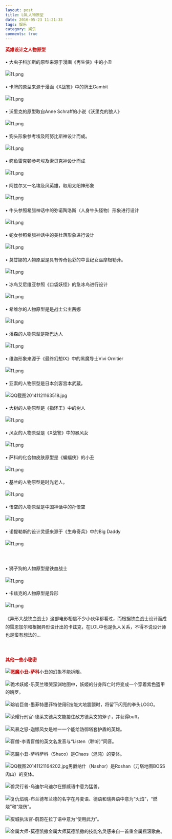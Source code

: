 ```yaml
---
layout: post
title: LOL人物原型
date: 2016-05-23 11:21:33
tags: 娱乐
category: 娱乐
comments: true
---
```



<p style="line-height:1.75em;text-indent:0em;"><strong><span style="color:#c00000;">英雄设计之人物原型</span></strong></p>


<p style="line-height:1.75em;text-indent:0em;">• 大虫子科加斯的原型来源于漫画《再生侠》中的小丑</p><p style="line-height:1.75em;text-indent:0em;"><img src="http://pic.anzogame.com/lol/news/20141121/14165576998833.png" title="11.png"><br></p><p style="line-height:1.75em;text-indent:0em;">• 卡牌的原型来源于漫画《X战警》中的牌王Gambit<br></p><p style="line-height:1.75em;text-indent:0em;"><img src="http://pic.anzogame.com/lol/news/20141121/14165578064533.png" title="11.png"><br></p><p style="line-height:1.75em;text-indent:0em;">• 沃里克的原型取自Anne Schraff的小说《沃里克的狼人》<br></p><p style="line-height:1.75em;text-indent:0em;"><img src="http://pic.anzogame.com/lol/news/20141121/14165577818100.png" title="11.png"><br></p><p style="line-height:1.75em;text-indent:0em;">• 狗头形象参考埃及阿努比斯神设计而成。<br></p><p style="line-height:1.75em;text-indent:0em;"><img src="http://pic.anzogame.com/lol/news/20141121/14165578632445.png" title="11.png"><br></p><p style="line-height:1.75em;text-indent:0em;">• 鳄鱼雷克顿参考埃及索贝克神设计而成<br></p><p style="line-height:1.75em;text-indent:0em;"><img src="http://pic.anzogame.com/lol/news/20141121/14165579015133.png" title="11.png"><br></p><p style="line-height:1.75em;text-indent:0em;">• 阿兹尔又一名埃及风英雄，取用太阳神形象<br></p><p style="line-height:1.75em;text-indent:0em;"><img src="http://pic.anzogame.com/lol/news/20141121/14165579391278.png" title="11.png"><br></p><p style="line-height:1.75em;text-indent:0em;">• 牛头参照希腊神话中的弥诺陶洛斯（人身牛头怪物）形象进行设计<br></p><p style="line-height:1.75em;text-indent:0em;"><img src="http://pic.anzogame.com/lol/news/20141121/14165579756913.png" title="11.png"><br></p><p style="line-height:1.75em;text-indent:0em;">• 蛇女参照希腊神话中的美杜落形象进行设计<br></p><p style="line-height:1.75em;text-indent:0em;"><img src="http://pic.anzogame.com/lol/news/20141121/1416558004747.png" title="11.png"><br></p><p style="line-height:1.75em;text-indent:0em;">• 莫甘娜的人物原型是具有传奇色彩的中世纪女巫摩根勒菲。<br></p><p style="line-height:1.75em;text-indent:0em;"><img src="http://pic.anzogame.com/lol/news/20141121/14165580367395.png" title="11.png"><br></p><p style="line-height:1.75em;text-indent:0em;">• 冰鸟艾尼维亚参照《口袋妖怪》的急冰鸟进行设计<br></p><p style="line-height:1.75em;text-indent:0em;"><img src="http://pic.anzogame.com/lol/news/20141121/14165580711482.png" title="11.png"><br></p><p style="line-height:1.75em;text-indent:0em;">• 希维尔的人物原型是是战士公主茜娜<br></p><p style="line-height:1.75em;text-indent:0em;"><img src="http://pic.anzogame.com/lol/news/20141121/1416558105334.png" title="11.png"><br></p><p style="line-height:1.75em;text-indent:0em;">• 潘森的人物原型是斯巴达人<br></p><p style="line-height:1.75em;text-indent:0em;"><img src="http://pic.anzogame.com/lol/news/20141121/1416558136900.png" title="11.png"><br></p><p style="line-height:1.75em;text-indent:0em;">• 维迦形象来源于《最终幻想IX》中的黑魔导士Vivi Ornitier <br></p><p style="line-height:1.75em;text-indent:0em;"><img src="http://pic.anzogame.com/lol/news/20141121/14165581686415.png" title="11.png"><br></p><p style="line-height:1.75em;text-indent:0em;">• 亚索的人物原型是日本剑客宫本武蔵。<br></p><p style="line-height:1.75em;text-indent:0em;"><img src="http://pic.anzogame.com/lol/news/20141121/14165589517735_org.jpg" title="QQ截图20141121163518.jpg"><br></p><p style="line-height:1.75em;text-indent:0em;">• 大树的人物原型是《指环王》中的树人<br></p><p style="line-height:1.75em;text-indent:0em;"><img src="http://pic.anzogame.com/lol/news/20141121/14165583206564.png" title="11.png"><br></p><p style="line-height:1.75em;text-indent:0em;">• 风女的人物原型是《X战警》中的暴风女<br></p><p style="line-height:1.75em;text-indent:0em;"><img src="http://pic.anzogame.com/lol/news/20141121/14165583533526.png" title="11.png"><br></p><p style="line-height:1.75em;text-indent:0em;">• 萨科的化合物皮肤原型是《蝙蝠侠》的小丑<br></p><p style="line-height:1.75em;text-indent:0em;"><img src="http://pic.anzogame.com/lol/news/20141121/14165583795072.png" title="11.png"><br></p><p style="line-height:1.75em;text-indent:0em;">• 基兰的人物原型是时光老人。<br></p><p style="line-height:1.75em;text-indent:0em;"><img src="http://pic.anzogame.com/lol/news/20141121/14165584086606.png" title="11.png"><br></p><p style="line-height:1.75em;text-indent:0em;">• 悟空的人物原型是中国神话中的孙悟空<br></p><p style="line-height:1.75em;text-indent:0em;"><img src="http://pic.anzogame.com/lol/news/20141121/14165584374291.png" title="11.png"><br></p><p style="line-height:1.75em;text-indent:0em;">• 诺提勒斯的设计灵感来源于《生命奇兵》中的Big Daddy<br></p><p style="line-height:1.75em;text-indent:0em;"><img src="http://pic.anzogame.com/lol/news/20141121/1416558468283.png" title="11.png"><br></p><p style="line-height:1.75em;text-indent:0em;"><br></p><p style="text-indent:0em;line-height:1.75em;">• 狮子狗的人物原型是铁血战士<br></p><p style="text-indent:0em;line-height:1.75em;"><img src="http://pic.anzogame.com/lol/news/20141121/14165582052484.png" title="11.png"><br></p><p style="text-indent:0em;line-height:1.75em;">• 卡兹克的人物原型是异形<br></p><p style="text-indent:0em;line-height:1.75em;"><img src="http://pic.anzogame.com/lol/news/20141121/14165582434577.png" title="11.png"></p><p style="line-height:1.75em;text-indent:0em;">《异<span style="line-height:28px;">形</span>大战铁血战士》这部电影相信不少小伙伴都看过，而根据铁血战士设计而成的雷恩加尔和根据异形设计出的卡兹克，在LOL中也是仇人关系，不得不说设计师也是蛮有想法的...</p><p style="line-height:1.75em;text-indent:0em;"><br></p><p style="line-height:1.75em;text-indent:0em;"><strong><span style="color:#c00000;">其他一些小秘密</span></strong></p><p style="line-height:1.75em;text-indent:0em;"><strong><span style="color:#c00000;"><img onclick="javascript:android.showHeroDetail(91);" src="http://pic.anzogame.com/lol/roles/Shaco.jpg" title="恶魔小丑-萨科"></span></strong><span style="line-height:1.75em;text-indent:0em;">小丑的幻象不能拆眼。</span><strong><span style="color:#c00000;"><br></span></strong></p><p style="line-height:1.75em;text-indent:0em;"><span style="line-height:1.75em;text-indent:0em;"><img onclick="javascript:android.showHeroDetail(40);" src="http://pic.anzogame.com/lol/roles/Leblanc.jpg" title="诡术妖姬-乐芙兰">嚎哭深渊地图中，妖姬的分身阵亡时将变成一个穿着紫色盔甲的魄罗。</span></p><p style="line-height:1.75em;text-indent:0em;"><span style="line-height:1.75em;text-indent:0em;"><img onclick="javascript:android.showHeroDetail(63);" src="http://pic.anzogame.com/lol/roles/Malphite.jpg" title="熔岩巨兽-墨菲特">墨菲特使用E技能大地震颤时，将留下闪亮的拳头LOGO。</span><br></p><p style="line-height:1.75em;text-indent:0em;"><img onclick="javascript:android.showHeroDetail(13);" src="http://pic.anzogame.com/lol/roles/Draven.jpg" title="荣耀行刑官-德莱文">德莱文能接住敌方德莱文的斧子，并获得buff。</p><p style="line-height:1.75em;text-indent:0em;"><img onclick="javascript:android.showHeroDetail(85);" src="http://pic.anzogame.com/lol/roles/Janna.jpg" title="风暴之怒-迦娜">风女是唯一一个能给防御塔套护盾的英雄。</p><p style="line-height:1.75em;text-indent:0em;"><img onclick="javascript:android.showHeroDetail(50);" src="http://pic.anzogame.com/lol/roles/Leesin.jpg" title="盲僧-李青">盲僧的英文名发音与“Listen（聆听）”同音。</p><p style="line-height:1.75em;text-indent:0em;"><img onclick="javascript:android.showHeroDetail(91);" src="http://pic.anzogame.com/lol/roles/Shaco.jpg" title="恶魔小丑-萨科">萨科（Shaco）是Chaos（混沌）的变体。</p><p style="line-height:1.75em;text-indent:0em;"><img src="http://pic.anzogame.com/lol/news/20141121/14165593818740_org.jpg" title="QQ截图20141121164202.jpg">男爵纳什（Nashor）是Roshan（刀塔地图BOSS肉山）的变体。</p><p style="line-height:1.75em;text-indent:0em;"><img onclick="javascript:android.showHeroDetail(94);" src="http://pic.anzogame.com/lol/roles/Udyr.jpg" title="兽灵行者-乌迪尔">乌迪尔在挪威语中意为猛兽。</p><p style="line-height:1.75em;text-indent:0em;"><img onclick="javascript:android.showHeroDetail(51);" src="http://pic.anzogame.com/lol/roles/Brand.jpg" title="复仇焰魂-布兰德">布兰德的名字在丹麦语、德语和瑞典语中意为“火焰”，“燃烧”和“烧伤”。</p><p style="line-height:1.75em;text-indent:0em;"><img onclick="javascript:android.showHeroDetail(3);" src="http://pic.anzogame.com/lol/roles/Vi.jpg" title="皮城执法官-蔚">蔚在拉丁语中意为“使用武力”。</p><p style="line-height:1.75em;text-indent:0em;"><img onclick="javascript:android.showHeroDetail(99);" src="http://pic.anzogame.com/lol/roles/Mordekaiser.jpg" title="金属大师-莫德凯撒">金属大师莫德凯撒的技能名灵感来自一首重金属摇滚歌曲。</p> 
